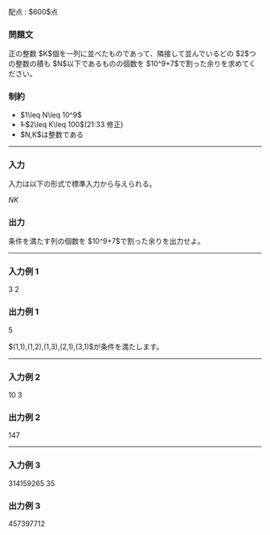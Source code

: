 
<div>

<span>

<span>

<p>
配点 : $600$点
</p>

<div>

<section>

### **問題文**

<p>
正の整数 $K$個を一列に並べたものであって、隣接して並んでいるどの $2$つの整数の積も $N$以下であるものの個数を $10^9+7$で割った余りを求めてください。
</p>

</section>

</div>

<div>

<section>

### **制約**

<ul>

<li>
$1\leq N\leq 10^9$
</li>

<li>

<s>
1
</s>
$2\leq K\leq 100$(21:33 修正)
</li>

<li>
$N,K$は整数である
</li>

</ul>

</section>

</div>

---

<div>

<div>

<section>

### **入力**

<p>
入力は以下の形式で標準入力から与えられる。
</p>

<div>

$N$$K$
</div>

</section>

</div>

<div>

<section>

### **出力**

<p>
条件を満たす列の個数を $10^9+7$で割った余りを出力せよ。
</p>

</section>

</div>

</div>

---

<div>

<section>

### **入力例 1**

<div>

3 2

</div>

</section>

</div>

<div>

<section>

### **出力例 1**

<div>

5

</div>

<p>
$(1,1),(1,2),(1,3),(2,1),(3,1)$が条件を満たします。
</p>

</section>

</div>

---

<div>

<section>

### **入力例 2**

<div>

10 3

</div>

</section>

</div>

<div>

<section>

### **出力例 2**

<div>

147

</div>

</section>

</div>

---

<div>

<section>

### **入力例 3**

<div>

314159265 35

</div>

</section>

</div>

<div>

<section>

### **出力例 3**

<div>

457397712

</div>

</section>

</div>

</span>

</span>

</div>

